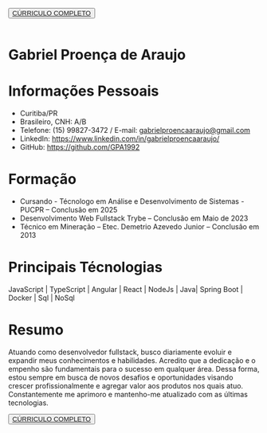 <button><a href="https://github.com/GPA1992/curriculo-GPA/raw/main/Currículo%20-%20Gabriel%20Araújo.pdf">CÚRRICULO COMPLETO</a></button>
</br>
</br>

# Gabriel Proença de Araujo

# Informações Pessoais

- Curitiba/PR
- Brasileiro, CNH: A/B
- Telefone: (15) 99827-3472 / E-mail: gabrielproencaaraujo@gmail.com
- LinkedIn: https://www.linkedin.com/in/gabrielproencaaraujo/
- GitHub: https://github.com/GPA1992

# Formação

- Cursando - Técnologo em Análise e Desenvolvimento de Sistemas - PUCPR – Conclusão em 2025
- Desenvolvimento Web Fullstack Trybe – Conclusão em Maio de 2023
- Técnico em Mineração – Etec. Demetrio Azevedo Junior – Conclusão em 2013

# Principais Técnologias

JavaScript | TypeScript | Angular | React | NodeJs | Java| Spring Boot | Docker | Sql | NoSql

# Resumo

Atuando como desenvolvedor fullstack, busco diariamente evoluir e expandir meus conhecimentos e habilidades. Acredito que a dedicação e o empenho são fundamentais para o sucesso em qualquer área.
Dessa forma, estou sempre em busca de novos desafios e oportunidades visando crescer profissionalmente e agregar valor aos produtos nos quais atuo. Constantemente me aprimoro e mantenho-me atualizado com as últimas tecnologias.

<button><a href="https://github.com/GPA1992/curriculo-GPA/raw/main/Curriculo%20-%20Gabriel%20Proen%C3%A7a.pdf">CÚRRICULO COMPLETO</a></button>
